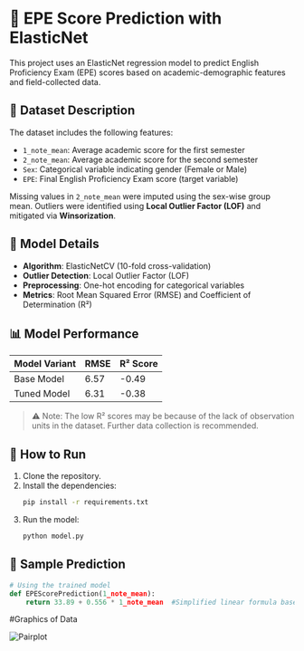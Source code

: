 # 🎯 EPE Score Prediction with ElasticNet

This project uses an ElasticNet regression model to predict English Proficiency Exam (EPE) scores based on 
academic-demographic features and field-collected data.

## 📁 Dataset Description

The dataset includes the following features:

- `1_note_mean`: Average academic score for the first semester
- `2_note_mean`: Average academic score for the second semester
- `Sex`: Categorical variable indicating gender (Female or Male)
- `EPE`: Final English Proficiency Exam score (target variable)

Missing values in `2_note_mean` were imputed using the sex-wise group mean. Outliers were identified using **Local Outlier Factor (LOF)** and mitigated via **Winsorization**.

## 🧠 Model Details

- **Algorithm**: ElasticNetCV (10-fold cross-validation)
- **Outlier Detection**: Local Outlier Factor (LOF)
- **Preprocessing**: One-hot encoding for categorical variables
- **Metrics**: Root Mean Squared Error (RMSE) and Coefficient of Determination (R²)

## 📊 Model Performance

| Model Variant | RMSE | R² Score |
|---------------|------|----------|
| Base Model    | 6.57 | -0.49    |
| Tuned Model   | 6.31 | -0.38    |

> ⚠️ Note: The low R² scores may be because of the lack of observation units in the dataset. Further data collection is recommended.

## 🚀 How to Run

1. Clone the repository.
2. Install the dependencies:
    ```bash
    pip install -r requirements.txt
    ```
3. Run the model:
    ```bash
    python model.py
    ```

## 🔮 Sample Prediction

```python
# Using the trained model
def EPEScorePrediction(1_note_mean):
    return 33.89 + 0.556 * 1_note_mean  #Simplified linear formula based on coefficients and intercept.
```
#Graphics of Data

![Pairplot](Graphics%20of%20Data/pairplot_of_feature_by_sex.png)
